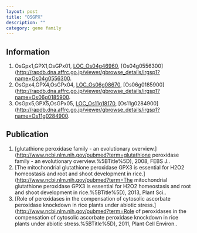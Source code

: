 ```yaml
---
layout: post
title: "OSGPX"
description: ""
category: gene family
---
```


## Information
1. OsGpx1,GPX1,OsGPx01, [LOC_Os04g46960](http://rice.plantbiology.msu.edu/cgi-bin/ORF_infopage.cgi?orf=LOC_Os04g46960), [Os04g0556300](http://rapdb.dna.affrc.go.jp/viewer/gbrowse_details/irgsp1?name=Os04g0556300.
2. OsGpx4,GPX4,OsGPx04, [LOC_Os06g08670](http://rice.plantbiology.msu.edu/cgi-bin/ORF_infopage.cgi?orf=LOC_Os06g08670), [Os06g0185900](http://rapdb.dna.affrc.go.jp/viewer/gbrowse_details/irgsp1?name=Os06g0185900.
3. OsGpx5,GPX5,OsGPx05, [LOC_Os11g18170](http://rice.plantbiology.msu.edu/cgi-bin/ORF_infopage.cgi?orf=LOC_Os11g18170), [Os11g0284900](http://rapdb.dna.affrc.go.jp/viewer/gbrowse_details/irgsp1?name=Os11g0284900.

## Publication
1. [glutathione peroxidase family - an evolutionary overview.](http://www.ncbi.nlm.nih.gov/pubmed?term=glutathione peroxidase family - an evolutionary overview.%5BTitle%5D), 2008, FEBS J..
2. [The mitochondrial glutathione peroxidase GPX3 is essential for H2O2 homeostasis and root and shoot development in rice.](http://www.ncbi.nlm.nih.gov/pubmed?term=The mitochondrial glutathione peroxidase GPX3 is essential for H2O2 homeostasis and root and shoot development in rice.%5BTitle%5D), 2013, Plant Sci..
3. [Role of peroxidases in the compensation of cytosolic ascorbate peroxidase knockdown in rice plants under abiotic stress.](http://www.ncbi.nlm.nih.gov/pubmed?term=Role of peroxidases in the compensation of cytosolic ascorbate peroxidase knockdown in rice plants under abiotic stress.%5BTitle%5D), 2011, Plant Cell Environ..


